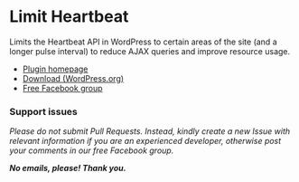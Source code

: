 # Limit Heartbeat

Limits the Heartbeat API in WordPress to certain areas of the site (and a longer pulse interval) to reduce AJAX queries and improve resource usage.

* [Plugin homepage](https://www.littlebizzy.com/plugins/limit-heartbeat)
* [Download (WordPress.org)](https://wordpress.org/plugins/limit-heartbeat-littlebizzy/)
* [Free Facebook group](https://www.facebook.com/groups/littlebizzy/)

### Support issues

*Please do not submit Pull Requests. Instead, kindly create a new Issue with relevant information if you are an experienced developer, otherwise post your comments in our free Facebook group.*

***No emails, please! Thank you.***
